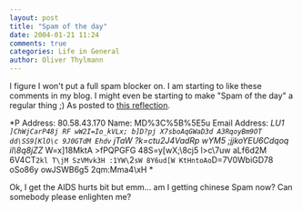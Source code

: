 ```yaml
---
layout: post
title: "Spam of the day"
date: 2004-01-21 11:24
comments: true
categories: Life in General
author: Oliver Thylmann
---
```



I figure I won't put a full spam blocker on. I am starting to like these comments in my blog. I might even be starting to make &quot;Spam of the day&quot; a regular thing ;) As posted to [this reflection](http://owt.typepad.com/oubs/2003/04/communication_a.html).

*P Address: 80.58.43.170
Name: MD%3C%5B%5E5u
Email Address: _LU1` ]ChWjCarP48j RF wW2I=Io_kVLx; b]D?pj X7sboAqGWaD3d A3RqoyBm9OT dd\SS9[KlO\c 9J0GTdM Ehdv` jTaW ?k\=ctu2J4VadRp wYM5 ;jjkoYEU6Cdqoq il\8q8jZZ_ W=x]18MktA &gt;fPQPGFG 48S=y[wX;\8cj5 l&gt;c\7uw aLf6d2M 6V4CT`2kl T\jM SzVMvk3H :1YW\`2`sW 8Y6ud[W KtHntoAo`D=7V0WbiGD78 oSo86y owJSWB6g5 2qm:Mma4\xH *

Ok, I get the AIDS hurts bit but emm... am I getting chinese Spam now? Can somebody please enlighten me?


